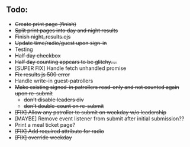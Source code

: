 ## Todo:

* ~~Create print page (finish)~~
* ~~Split print pages into day and night results~~
* ~~Finish night_results.ejs~~
* ~~Update time/radio/guest upon sign-in~~
* Testing
* ~~Half day checkbox~~
* ~~Half day counting appears to be glitchy....~~
* [SUPER FIX] Handle fetch unhandled promise
* ~~Fix results js 500 error~~
* Handle write-in guest-patrollers
* ~~Make existing signed-in patrollers read-only and not counted again upon re-submit~~
    * ~~don't disable leaders div~~
    * ~~don't double-count on re-submit~~
* ~~[FIX] Allow any patroller to submit on weekday w/o leadership~~
* [MAYBE] Remove event listener from submit after initial submission??
* Print a meal ticket page?
* ~~[FIX] Add required attribute for radio~~
* ~~[FIX] override weekday~~

